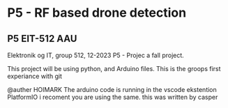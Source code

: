 # P5 - RF based drone detection
## P5 EIT-512 AAU
Elektronik og IT, group 512, 12-2023 P5 - Projec a fall project.

This project will be using python, and Arduino files.
This is the groops first experiance with git 

@auther HOIMARK
The arduino code is running in the vscode ekstention PlatformIO 
i recoment you are using the same. 
this was written by casper 